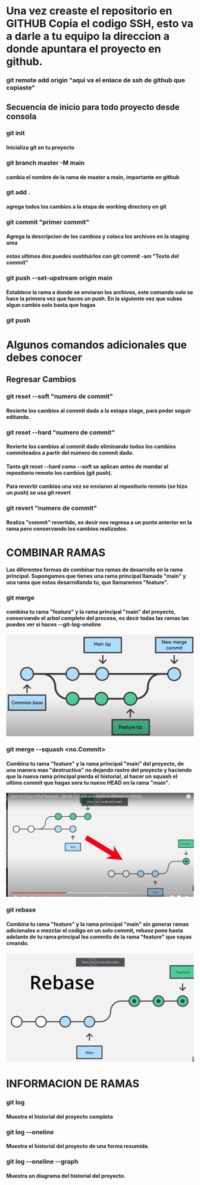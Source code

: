 # Una vez creaste el repositorio en GITHUB Copia el codigo SSH, esto va a darle a tu equipo la direccion a donde apuntara el proyecto en github.

### git remote add origin "aqui va el enlace de ssh de github que copiaste"

## Secuencia de inicio para todo proyecto desde consola  

### git init

#### Inicializa git en tu proyecto

### git branch master -M main 

#### cambia el nombre de la rama de master a main, importante en github

### git add .

#### agrega todos los cambios a la etapa de working directory en git

### git commit "primer commit"

#### Agrega la descripcion de los cambios y coloca los archivos en la staging area

#### estos ultimos dos puedes sustituirlos con git commit -am "Texto del commit"

### git push --set-upstream origin main

#### Establece la rama a donde se enviaran los archivos, este comando solo se hace la primera vez que haces un push. En la siguiente vez que subas algun cambio solo basta que hagas 

### git push

# Algunos comandos adicionales que debes conocer

## Regresar Cambios

### git reset --soft "numero de commit"

#### Revierte los cambios al commit dado a la estapa stage, para poder seguir editando.

### git reset --hard "numero de commit"

#### Revierte los cambios al commit dado eliminando todos los cambios commiteados a partir del numero de commit dado.

#### Tanto git reset --hard como --soft se aplican antes de mandar al repositorio remoto los cambios (git push).

#### Para revertir cambios una vez se enviaron al repositorio remoto (se hizo un push) se usa git revert

### git revert "numero de commit"

#### Realiza "commit" revertido, es decir nos regresa a un punto anterior en la rama pero conservando los cambios realizados. 



# COMBINAR RAMAS
#### Las diferentes formas de combinar tus ramas de desarrollo en la rama principal. Supongamos que tienes una rama principal llamada "main" y una rama que estas desarrollando tu, que llamaremos "feature".

### git merge

#### combina tu rama "feature" y la rama principal "main" del proyecto, conservando el arbol completo del proceso, es decir todas las ramas las puedes ver si haces --git-log-oneline

![image info](./Screenshot%20from%202023-04-28%2018-36-17.png)

### git merge --squash <no.Commit>

#### Combina tu rama "feature" y la rama principal "main" del proyecto, de una manera mas "destructiva" no dejando rastro del proyecto y haciendo que la nueva rama principal pierda el historial, al hacer un squash el ultimo commit que hagas sera tu nuevo HEAD en la rama "main".

![image info2](./Screenshot%20from%202023-04-28%2018-41-00.png)

### git rebase 

####  Combina tu rama "feature" y la rama principal "main" sin generar ramas adicionales o mezclar el codigo en un solo commit, rebase pone hasta adelante de tu rama principal los commits de la rama "feature" que vayas creando.

![image info3](./Screenshot%20from%202023-04-28%2018-47-46.png)

# INFORMACION DE RAMAS

### git log 

#### Muestra el historial del proyecto completa

### git log --oneline

#### Muestra el historial del proyecto de una forma resumida.

### git log --oneline --graph

#### Muestra un diagrama del historial del proyecto.
